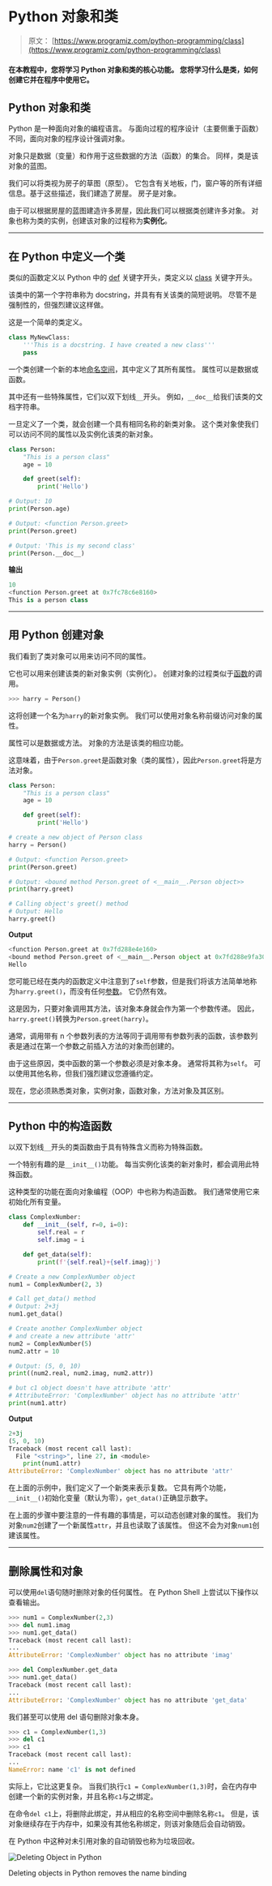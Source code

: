 # Python 对象和类

> 原文： [https://www.programiz.com/python-programming/class](https://www.programiz.com/python-programming/class)

#### 在本教程中，您将学习 Python 对象和类的核心功能。 您将学习什么是类，如何创建它并在程序中使用它。

## Python 对象和类

Python 是一种面向对象的编程语言。 与面向过程的程序设计（主要侧重于函数）不同，面向对象的程序设计强调对象。

对象只是数据（变量）和作用于这些数据的方法（函数）的集合。 同样，类是该对象的蓝图。

我们可以将类视为房子的草图（原型）。 它包含有关地板，门，窗户等的所有详细信息。基于这些描述，我们建造了房屋。 房子是对象。

由于可以根据房屋的蓝图建造许多房屋，因此我们可以根据类创建许多对象。 对象也称为类的实例，创建该对象的过程称为**实例化**。

* * *

## 在 Python 中定义一个类

类似的函数定义以 Python 中的 [def](/python-programming/keyword-list#def) 关键字开头，类定义以 [class](/python-programming/keyword-list#class) 关键字开头。

该类中的第一个字符串称为 docstring，并具有有关该类的简短说明。 尽管不是强制性的，但强烈建议这样做。

这是一个简单的类定义。

```py
class MyNewClass:
    '''This is a docstring. I have created a new class'''
    pass
```

一个类创建一个新的本地[命名空间](/python-programming/namespace)，其中定义了其所有属性。 属性可以是数据或函数。

其中还有一些特殊属性，它们以双下划线`__`开头。 例如，`__doc__`给我们该类的文档字符串。

一旦定义了一个类，就会创建一个具有相同名称的新类对象。 这个类对象使我们可以访问不同的属性以及实例化该类的新对象。

```py
class Person:
    "This is a person class"
    age = 10

    def greet(self):
        print('Hello')

# Output: 10
print(Person.age)

# Output: <function Person.greet>
print(Person.greet)

# Output: 'This is my second class'
print(Person.__doc__)
```

**输出**

```py
10
<function Person.greet at 0x7fc78c6e8160>
This is a person class
```

* * *

## 用 Python 创建对象

我们看到了类对象可以用来访问不同的属性。

它也可以用来创建该类的新对象实例（实例化）。 创建对象的过程类似于[函数](/python-programming/function)的调用。

```py
>>> harry = Person()
```

这将创建一个名为`harry`的新对象实例。 我们可以使用对象名称前缀访问对象的属性。

属性可以是数据或方法。 对象的方法是该类的相应功能。

这意味着，由于`Person.greet`是函数对象（类的属性），因此`Person.greet`将是方法对象。

```py
class Person:
    "This is a person class"
    age = 10

    def greet(self):
        print('Hello')

# create a new object of Person class
harry = Person()

# Output: <function Person.greet>
print(Person.greet)

# Output: <bound method Person.greet of <__main__.Person object>>
print(harry.greet)

# Calling object's greet() method
# Output: Hello
harry.greet()
```

**Output**

```py
<function Person.greet at 0x7fd288e4e160>
<bound method Person.greet of <__main__.Person object at 0x7fd288e9fa30>>
Hello
```

您可能已经在类内的函数定义中注意到了`self`参数，但是我们将该方法简单地称为`harry.greet()`，而没有任何[参数](/python-programming/function-argument)。 它仍然有效。

这是因为，只要对象调用其方法，该对象本身就会作为第一个参数传递。 因此，`harry.greet()`转换为`Person.greet(harry)`。

通常，调用带有 n 个参数列表的方法等同于调用带有参数列表的函数，该参数列表是通过在第一个参数之前插入方法的对象而创建的。

由于这些原因，类中函数的第一个参数必须是对象本身。 通常将其称为`self`。 可以使用其他名称，但我们强烈建议您遵循约定。

现在，您必须熟悉类对象，实例对象，函数对象，方法对象及其区别。

* * *

## Python 中的构造函数

以双下划线`__`开头的类函数由于具有特殊含义而称为特殊函数。

一个特别有趣的是`__init__()`功能。 每当实例化该类的新对象时，都会调用此特殊函数。

这种类型的功能在面向对象编程（OOP）中也称为构造函数。 我们通常使用它来初始化所有变量。

```py
class ComplexNumber:
    def __init__(self, r=0, i=0):
        self.real = r
        self.imag = i

    def get_data(self):
        print(f'{self.real}+{self.imag}j')

# Create a new ComplexNumber object
num1 = ComplexNumber(2, 3)

# Call get_data() method
# Output: 2+3j
num1.get_data()

# Create another ComplexNumber object
# and create a new attribute 'attr'
num2 = ComplexNumber(5)
num2.attr = 10

# Output: (5, 0, 10)
print((num2.real, num2.imag, num2.attr))

# but c1 object doesn't have attribute 'attr'
# AttributeError: 'ComplexNumber' object has no attribute 'attr'
print(num1.attr)
```

**Output**

```py
2+3j
(5, 0, 10)
Traceback (most recent call last):
  File "<string>", line 27, in <module>
    print(num1.attr)
AttributeError: 'ComplexNumber' object has no attribute 'attr'
```

在上面的示例中，我们定义了一个新类来表示复数。 它具有两个功能，`__init__()`初始化变量（默认为零），`get_data()`正确显示数字。

在上面的步骤中要注意的一件有趣的事情是，可以动态创建对象的属性。 我们为对象`num2`创建了一个新属性`attr`，并且也读取了该属性。 但这不会为对象`num1`创建该属性。

* * *

## 删除属性和对象

可以使用`del`语句随时删除对象的任何属性。 在 Python Shell 上尝试以下操作以查看输出。

```py
>>> num1 = ComplexNumber(2,3)
>>> del num1.imag
>>> num1.get_data()
Traceback (most recent call last):
...
AttributeError: 'ComplexNumber' object has no attribute 'imag'

>>> del ComplexNumber.get_data
>>> num1.get_data()
Traceback (most recent call last):
...
AttributeError: 'ComplexNumber' object has no attribute 'get_data'
```

我们甚至可以使用 del 语句删除对象本身。

```py
>>> c1 = ComplexNumber(1,3)
>>> del c1
>>> c1
Traceback (most recent call last):
...
NameError: name 'c1' is not defined
```

实际上，它比这更复杂。 当我们执行`c1 = ComplexNumber(1,3)`时，会在内存中创建一个新的实例对象，并且名称`c1`与之绑定。

在命令`del c1`上，将删除此绑定，并从相应的名称空间中删除名称`c1`。 但是，该对象继续存在于内存中，如果没有其他名称绑定，则该对象随后会自动销毁。

在 Python 中这种对未引用对象的自动销毁也称为垃圾回收。

![Deleting Object in Python](img/9688875b5859e048a719e6026160a2f5.png "Deleting Object in Python")

Deleting objects in Python removes the name binding

